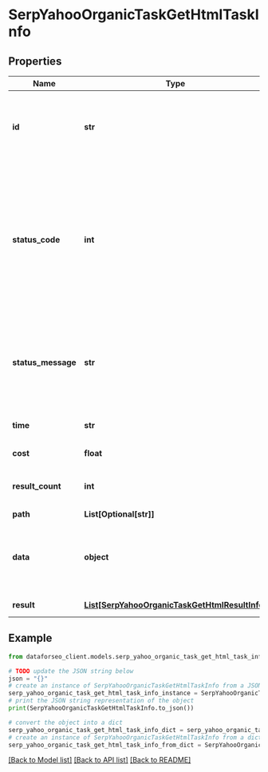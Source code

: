 # SerpYahooOrganicTaskGetHtmlTaskInfo


## Properties

Name | Type | Description | Notes
------------ | ------------- | ------------- | -------------
**id** | **str** | task identifier unique task identifier in our system in the UUID format | [optional] 
**status_code** | **int** | status code of the task generated by DataForSEO, can be within the following range: 10000-60000 you can find the full list of the response codes here | [optional] 
**status_message** | **str** | informational message of the task you can find the full list of general informational messages here | [optional] 
**time** | **str** | execution time, seconds | [optional] 
**cost** | **float** | total tasks cost, USD | [optional] 
**result_count** | **int** | number of elements in the result array | [optional] 
**path** | **List[Optional[str]]** | URL path | [optional] 
**data** | **object** | contains the same parameters that you specified in the POST request | [optional] 
**result** | [**List[SerpYahooOrganicTaskGetHtmlResultInfo]**](SerpYahooOrganicTaskGetHtmlResultInfo.md) | array of results | [optional] 

## Example

```python
from dataforseo_client.models.serp_yahoo_organic_task_get_html_task_info import SerpYahooOrganicTaskGetHtmlTaskInfo

# TODO update the JSON string below
json = "{}"
# create an instance of SerpYahooOrganicTaskGetHtmlTaskInfo from a JSON string
serp_yahoo_organic_task_get_html_task_info_instance = SerpYahooOrganicTaskGetHtmlTaskInfo.from_json(json)
# print the JSON string representation of the object
print(SerpYahooOrganicTaskGetHtmlTaskInfo.to_json())

# convert the object into a dict
serp_yahoo_organic_task_get_html_task_info_dict = serp_yahoo_organic_task_get_html_task_info_instance.to_dict()
# create an instance of SerpYahooOrganicTaskGetHtmlTaskInfo from a dict
serp_yahoo_organic_task_get_html_task_info_from_dict = SerpYahooOrganicTaskGetHtmlTaskInfo.from_dict(serp_yahoo_organic_task_get_html_task_info_dict)
```
[[Back to Model list]](../README.md#documentation-for-models) [[Back to API list]](../README.md#documentation-for-api-endpoints) [[Back to README]](../README.md)


